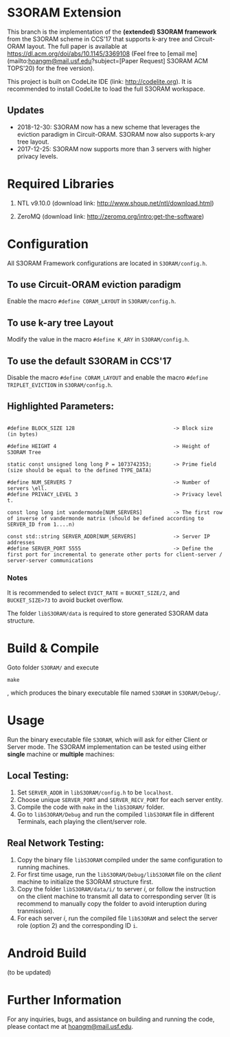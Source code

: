 # S3ORAM Extension
This branch is the implementation of the **(extended) S3ORAM framework** from the S3ORAM scheme in CCS'17 that supports k-ary tree and Circuit-ORAM layout. The full paper is available at https://dl.acm.org/doi/abs/10.1145/3369108 (Feel free to [email me](mailto:hoangm@mail.usf.edu?subject=[Paper Request] S3ORAM ACM TOPS'20) for the free version).


This project is built on CodeLite IDE (link: http://codelite.org). It is recommended to install CodeLite to load the full S3ORAM workspace. 

## Updates

* 2018-12-30: S3ORAM now has a new scheme that leverages the eviction paradigm in Circuit-ORAM. S3ORAM now also supports k-ary tree layout.
* 2017-12-25: S3ORAM now supports more than 3 servers with higher privacy levels.


# Required Libraries
1. NTL v9.10.0 (download link: http://www.shoup.net/ntl/download.html)

2. ZeroMQ (download link: http://zeromq.org/intro:get-the-software)

# Configuration
All S3ORAM Framework configurations are located in ```S3ORAM/config.h```. 


## To use Circuit-ORAM eviction paradigm
Enable the macro ``#define CORAM_LAYOUT`` in ```S3ORAM/config.h```. 

## To use k-ary tree Layout
Modify the value in the macro ``#define K_ARY`` in ```S3ORAM/config.h```. 

## To use the default S3ORAM in CCS'17
Disable the macro ``#define CORAM_LAYOUT`` and enable the macro ``#define TRIPLET_EVICTION`` in ```S3ORAM/config.h```. 


## Highlighted Parameters:
```

#define BLOCK_SIZE 128                                -> Block size (in bytes)

#define HEIGHT 4                                      -> Height of S3ORAM Tree

static const unsigned long long P = 1073742353;       -> Prime field (size should be equal to the defined TYPE_DATA)

#define NUM_SERVERS 7                                 -> Number of servers \ell.
#define PRIVACY_LEVEL 3                               -> Privacy level t. 

const long long int vandermonde[NUM_SERVERS]          -> The first row of inverse of vandermonde matrix (should be defined according to SERVER_ID from 1....n)

const std::string SERVER_ADDR[NUM_SERVERS]            -> Server IP addresses
#define SERVER_PORT 5555                              -> Define the first port for incremental to generate other ports for client-server / server-server communications

```



### Notes
It is recommended to select ```EVICT_RATE``` = ```BUCKET_SIZE/2```, and ```BUCKET_SIZE>73``` to avoid bucket overflow.

The folder ```libS3ORAM/data``` is required to store generated S3ORAM data structure.

# Build & Compile
Goto folder ``S3ORAM/`` and execute
``` 
make
```

, which produces the binary executable file named ```S3ORAM``` in ``S3ORAM/Debug/``.

# Usage

Run the binary executable file ```S3ORAM```, which will ask for either Client or Server mode. The S3ORAM implementation can be tested using either **single** machine or **multiple** machines:


## Local Testing:
1. Set ``SERVER_ADDR`` in ``libS3ORAM/config.h`` to be ``localhost``. 
2. Choose unique ``SERVER_PORT`` and ``SERVER_RECV_PORT`` for each server entity. 
3. Compile the code with ``make`` in the ``libS3ORAM/`` folder. 
4. Go to ``libS3ORAM/Debug`` and run the compiled ``libS3ORAM`` file in different Terminals, each playing the client/server role.

## Real Network Testing:
1. Copy the binary file ``libS3ORAM`` compiled under the same configuration to running machines. 
2. For first time usage, run the ``libS3ORAM/Debug/libS3ORAM`` file on the *client* machine to initialize the S3ORAM structure first.
3. Copy the folder ``libS3ORAM/data/i/`` to server *i*, or follow the instruction on the client machine to transmit all data to corresponding server (It is recommend to manually copy the folder to avoid interuption during tranmission).
4. For each server *i*, run the compiled file ``libS3ORAM`` and select the server role (option 2) and the corresponding ID ``i``.


# Android Build
(to be updated)

# Further Information
For any inquiries, bugs, and assistance on building and running the code, please contact me at [hoangm@mail.usf.edu](mailto:hoangm@mail.usf.edu?).
